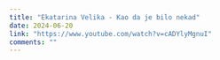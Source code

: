 ```yaml
---
title: "Ekatarina Velika - Kao da je bilo nekad"
date: 2024-06-20
link: "https://www.youtube.com/watch?v=cADYlyMgnuI"
comments: ""
---
```



